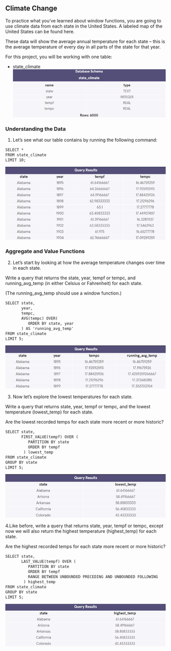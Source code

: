 ## Climate Change
To practice what you’ve learned about window functions, you are going to use climate data from each state in the United States. A labeled map of the United States can be found here.

These data will show the average annual temperature for each state – this is the average temperature of every day in all parts of the state for that year.

For this project, you will be working with one table:

- state_climate
![cc00](images/cc00.png)

### Understanding the Data
1. Let’s see what our table contains by running the following command:

```mysql
SELECT * 
FROM state_climate
LIMIT 10;
 ```
![cc01](images/cc01.png)

### Aggregate and Value Functions
2. Let’s start by looking at how the average temperature changes over time in each state.

Write a query that returns the state, year, tempf or tempc, and running_avg_temp (in either Celsius or Fahrenheit) for each state.

(The running_avg_temp should use a window function.)

```mysql
SELECT state, 
       year, 
       tempc, 
       AVG(tempc) OVER(
          ORDER BY state, year
       ) AS 'running_avg_temp'
FROM state_climate
LIMIT 5;
 ```

![cc02](images/cc02.png)

3. Now let’s explore the lowest temperatures for each state.

Write a query that returns state, year, tempf or tempc, and the lowest temperature (lowest_temp) for each state.

Are the lowest recorded temps for each state more recent or more historic?

```mysql
SELECT state,
       FIRST_VALUE(tempf) OVER (
          PARTITION BY state
          ORDER BY tempf
        ) lowest_temp
FROM state_climate
GROUP BY state
LIMIT 5;
```
![cc03](images/cc03.png)

4.Like before, write a query that returns state, year, tempf or tempc, except now we will also return the highest temperature (highest_temp) for each state.

Are the highest recorded temps for each state more recent or more historic?

```mysql
SELECT state,
       LAST_VALUE(tempf) OVER (
          PARTITION BY state
          ORDER BY tempf
          RANGE BETWEEN UNBOUNDED PRECEDING AND UNBOUNDED FOLLOWING
        ) highest_temp
FROM state_climate
GROUP BY state
LIMIT 5;
```
![cc04](images/cc04.png)



